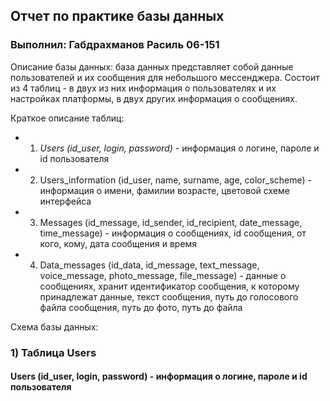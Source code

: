 ## Отчет по практике базы данных

### Выполнил: Габдрахманов Расиль 06-151

<!-- <br/><br/><br/><br/><br/><br/> -->



Описание базы данных: база данных представляет собой данные пользователей и их сообщения для небольшого мессенджера. Состоит из 4 таблиц - в двух из них информация о пользователях и их настройках платформы, в двух других информация о сообщениях.

Краткое описание таблиц:

- 1) *Users (id_user, login, password)* - информация о логине, пароле и id пользователя
- 2) Users_information (id_user, name, surname, age, color_scheme) - информация о имени, фамилии возрасте, цветовой схеме интерфейса
- 3) Messages (id_message, id_sender, id_recipient, date_message, time_message) - информация о сообщениях, id сообщения, от кого, кому, дата сообщения и время
- 4) Data_messages (id_data, id_message, text_message, voice_message, photo_message, file_message) - данные о сообщениях, хранит идентификатор сообщения, к которому принадлежат данные, текст сообщения, путь до голосового файла сообщения, путь до фото, путь до файла

Схема базы данных:
<!-- схема -->

### 1) Таблица Users

#### Users (id_user, login, password) - информация о логине, пароле и id пользователя

